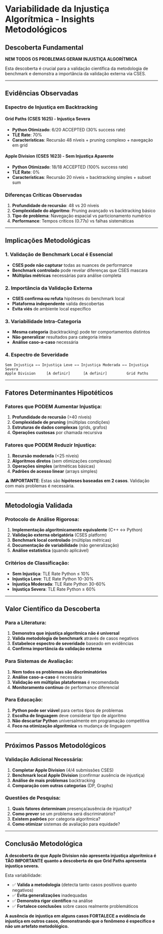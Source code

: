# Variabilidade da Injustiça Algorítmica - Insights Metodológicos

## Descoberta Fundamental

**NEM TODOS OS PROBLEMAS GERAM INJUSTIÇA ALGORÍTMICA**

Esta descoberta é crucial para a validação científica da metodologia de benchmark e demonstra a importância da validação externa via CSES.

---

## Evidências Observadas

### Espectro de Injustiça em Backtracking

#### **Grid Paths (CSES 1625)** - Injustiça Severa
- **Python Otimizado**: 6/20 ACCEPTED (30% success rate)
- **TLE Rate**: 70%
- **Características**: Recursão 48 níveis + pruning complexo + navegação em grid

#### **Apple Division (CSES 1623)** - Sem Injustiça Aparente  
- **Python Otimizado**: 18/18 ACCEPTED (100% success rate)
- **TLE Rate**: 0%
- **Características**: Recursão 20 níveis + backtracking simples + subset sum

### Diferenças Críticas Observadas
1. **Profundidade de recursão**: 48 vs 20 níveis
2. **Complexidade do algoritmo**: Pruning avançado vs backtracking básico
3. **Tipo de problema**: Navegação espacial vs particionamento numérico
4. **Performance**: Tempos críticos (0.77s) vs falhas sistemáticas

---

## Implicações Metodológicas

### 1. **Validação de Benchmark Local é Essencial**
- **CSES pode não capturar** todas as nuances de performance
- **Benchmark controlado** pode revelar diferenças que CSES mascara
- **Múltiplas métricas** necessárias para análise completa

### 2. **Importância da Validação Externa**
- **CSES confirma ou refuta** hipóteses do benchmark local
- **Plataforma independente** valida descobertas
- **Evita viés** de ambiente local específico

### 3. **Variabilidade Intra-Categoria**
- **Mesma categoria** (backtracking) pode ter comportamentos distintos
- **Não generalizar** resultados para categoria inteira
- **Análise caso-a-caso** necessária

### 4. **Espectro de Severidade**
```
Sem Injustiça ←→ Injustiça Leve ←→ Injustiça Moderada ←→ Injustiça Severa
Apple Division     [A definir]      [A definir]         Grid Paths
```

---

## Fatores Determinantes Hipotéticos

### **Fatores que PODEM Aumentar Injustiça:**
1. **Profundidade de recursão** (>40 níveis)
2. **Complexidade de pruning** (múltiplas condições)
3. **Estruturas de dados complexas** (grids, grafos)
4. **Operações custosas** por chamada recursiva

### **Fatores que PODEM Reduzir Injustiça:**
1. **Recursão moderada** (<25 níveis)
2. **Algoritmos diretos** (sem otimizações complexas)
3. **Operações simples** (aritméticas básicas)
4. **Padrões de acesso linear** (arrays simples)

**⚠️ IMPORTANTE**: Estas são **hipóteses baseadas em 2 casos**. Validação com mais problemas é necessária.

---

## Metodologia Validada

### **Protocolo de Análise Rigorosa:**
1. **Implementação algoritmicamente equivalente** (C++ ↔ Python)
2. **Validação externa obrigatória** (CSES platform)
3. **Benchmark local controlado** (múltiplas métricas)
4. **Documentação de variabilidade** (não generalização)
5. **Análise estatística** (quando aplicável)

### **Critérios de Classificação:**
- **Sem Injustiça**: TLE Rate Python ≤ 10%
- **Injustiça Leve**: TLE Rate Python 10-30%
- **Injustiça Moderada**: TLE Rate Python 30-60%
- **Injustiça Severa**: TLE Rate Python ≥ 60%

---

## Valor Científico da Descoberta

### **Para a Literatura:**
1. **Demonstra que injustiça algorítmica não é universal**
2. **Valida metodologia de benchmark** através de casos negativos
3. **Estabelece espectro de severidade** baseado em evidências
4. **Confirma importância da validação externa**

### **Para Sistemas de Avaliação:**
1. **Nem todos os problemas são discriminatórios**
2. **Análise caso-a-caso** é necessária
3. **Validação em múltiplas plataformas** é recomendada
4. **Monitoramento contínuo** de performance diferencial

### **Para Educação:**
1. **Python pode ser viável** para certos tipos de problemas
2. **Escolha de linguagem** deve considerar tipo de algoritmo
3. **Não descartar Python** universalmente em programação competitiva
4. **Foco na otimização algorítmica** vs mudança de linguagem

---

## Próximos Passos Metodológicos

### **Validação Adicional Necessária:**
1. **Completar Apple Division** (4/4 submissões CSES)
2. **Benchmark local Apple Division** (confirmar ausência de injustiça)
3. **Análise de mais problemas** backtracking
4. **Comparação com outras categorias** (DP, Graphs)

### **Questões de Pesquisa:**
1. **Quais fatores determinam** presença/ausência de injustiça?
2. **Como prever** se um problema será discriminatório?
3. **Existem padrões** por categoria algorítmica?
4. **Como otimizar** sistemas de avaliação para equidade?

---

## Conclusão Metodológica

**A descoberta de que Apple Division não apresenta injustiça algorítmica é TÃO IMPORTANTE quanto a descoberta de que Grid Paths apresenta injustiça severa.**

Esta variabilidade:
- ✅ **Valida a metodologia** (detecta tanto casos positivos quanto negativos)
- ✅ **Evita generalizações** inadequadas
- ✅ **Demonstra rigor científico** na análise
- ✅ **Fortalece conclusões** sobre casos realmente problemáticos

**A ausência de injustiça em alguns casos FORTALECE a evidência de injustiça em outros casos, demonstrando que o fenômeno é específico e não um artefato metodológico.**
